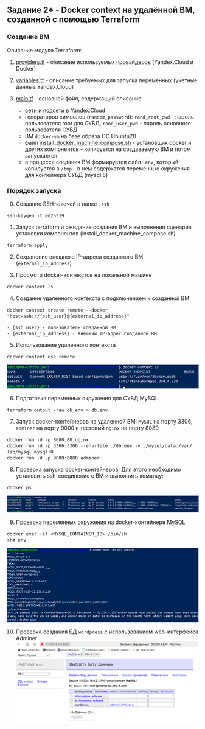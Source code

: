 ## Задание 2* - Docker context на удалённой ВМ, созданной с помощью Terraform


### Создание ВМ
Описание модуля Terraform:

1. [providers.tf](providers.tf) - описание используемых провайдеров (Yandex.Cloud и Docker)

2. [variables.tf](variables.tf) - описание требуемых для запуска переменных (учетные данные Yandex.Cloud)

3. [main.tf](main.tf) - основной файл, содержащий описание:
	- сети и подсети в Yandex.Cloud
	- генераторов символов (`random_password`): `rand_root_pwd` - пароль пользователя root для СУБД, `rand_user_pwd` - пароль основного пользователя СУБД
	- ВМ `docker-vm` на базе образа ОС Ubuntu20
	- файл [install_docker_machine_compose.sh](install_docker_machine_compose.sh) - установщик docker и других компонентов - копируется на создаваемую ВМ и потом запускается 
	- в процессе создания ВМ формируется файл `.env`, который копируется в `/tmp` - в нем содержатся переменные окружения для контейнера СУБД (mysql:8)


### Порядок запуска

0. Создание SSH-ключей в папке `.ssh`
```
ssh-keygen -t ed25519
```

1. Запуск terraform и ожидание создания ВМ и выполнения сценария установки компонентов (install_docker_machine_compose.sh)
```
terraform apply
```

2. Сохранение внешнего IP-адреса созданного ВМ (`external_ip_address`)

3. Просмотр docker-контекстов на локальной машине
```
docker context ls
```

4. Создание удаленного контекста с подключением к созданной ВМ
```
docker context create remote --docker "host=ssh://{ssh_user}@{external_ip_address}"
```
	- {ssh_user} - пользователь созданной ВМ
	- {external_ip_address} - внешний IP-адрес созданной ВМ

5. Использование удаленного контекста
```
docker context use remote
```
![Выбор созданного контекста для docker](images/docker-context-ls.png)

6. Подготовка переменных окружения для СУБД MySQL
```
terraform output -raw db_env > db.env
```
7. Запуск docker-контейнеров на удаленной ВМ: `MySQL` на порту 3306, `adminer` на порту 9000 и тестовый `nginx` на порту 8080
```
docker run -d -p 8080:80 nginx 
docker run -d -p 3306:3306 --env-file ./db.env -v ./mysql/data:/var/
lib/mysql mysql:8
docker run -d -p 9000:8080 adminer
```

8. Проверка запуска docker-контейнеров. Для этого необходимо установить ssh-соединение с ВМ и выполнить команду:
```
docker ps
```
![Запущенные docker-контейнеры на ВМ](images/docker-ps.png)

9. Проверка переменных окружения на docker-контейнере MySQL
```
docker exec -it <MYSQL_CONTAINER_ID> /bin/sh
sh# env
```
![Переменные окружения MySQL](images/mysql-env.png)

10. Проверка создания БД `wordpress` с использованием web-интерфейса Adminer
![web-интерфейс Adminer](images/adminer-wordpress.png)






